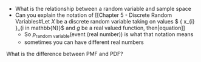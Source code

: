 - What is the relationship between a random variable and sample space
- Can you explain the notation of [[Chapter 5 - Discrete Random Variables#Let $X$ be a discrete random variable taking on values $ { x_{i} }_{i in mathbb{N}}$ and $g$ be a real valued function, then|equation]]
	- So $p_{\text{random variable}}(\text{event (real number)})$ is what that notation means
	- sometimes you can have different real numbers

What is the difference between PMF and PDF?